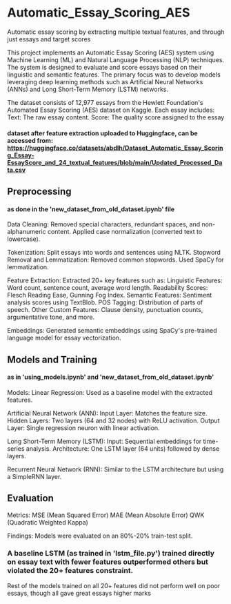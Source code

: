 # Automatic_Essay_Scoring_AES
Automatic essay scoring by extracting multiple textual features, and through just essays and target scores

This project implements an Automatic Essay Scoring (AES) system using Machine Learning (ML) and Natural Language Processing (NLP) techniques. The system is designed to evaluate and score essays based on their linguistic and semantic features. The primary focus was to develop models leveraging deep learning methods such as Artificial Neural Networks (ANNs) and Long Short-Term Memory (LSTM) networks. 

The dataset consists of 12,977 essays from the Hewlett Foundation's Automated Essay Scoring (AES) dataset on Kaggle. Each essay includes:
Text: The raw essay content.
Score: The quality score assigned to the essay

#### dataset after feature extraction uploaded to Huggingface, can be accessed from: https://huggingface.co/datasets/abdlh/Dataset_Automatic_Essay_Scoring_Essay-EssayScore_and_24_textual_features/blob/main/Updated_Processed_Data.csv ####

## Preprocessing ##
#### as done in the 'new_dataset_from_old_dataset.ipynb' file ####

Data Cleaning:
Removed special characters, redundant spaces, and non-alphanumeric content.
Applied case normalization (converted text to lowercase).

Tokenization:
Split essays into words and sentences using NLTK.
Stopword Removal and Lemmatization:
Removed common stopwords.
Used SpaCy for lemmatization.

Feature Extraction: Extracted 20+ key features such as:
Linguistic Features: Word count, sentence count, average word length.
Readability Scores: Flesch Reading Ease, Gunning Fog Index.
Semantic Features: Sentiment analysis scores using TextBlob.
POS Tagging: Distribution of parts of speech.
Other Custom Features: Clause density, punctuation counts, argumentative tone, and more.

Embeddings:
Generated semantic embeddings using SpaCy's pre-trained language model for essay vectorization.

## Models and Training ##
#### as in 'using_models.ipynb' and 'new_dataset_from_old_dataset.ipynb' ####
Models:
Linear Regression:
Used as a baseline model with the extracted features.

Artificial Neural Network (ANN):
Input Layer: Matches the feature size.
Hidden Layers: Two layers (64 and 32 nodes) with ReLU activation.
Output Layer: Single regression neuron with linear activation.

Long Short-Term Memory (LSTM):
Input: Sequential embeddings for time-series analysis.
Architecture: One LSTM layer (64 units) followed by dense layers.

Recurrent Neural Network (RNN):
Similar to the LSTM architecture but using a SimpleRNN layer.

## Evaluation ##
Metrics:
MSE (Mean Squared Error)
MAE (Mean Absolute Error)
QWK (Quadratic Weighted Kappa)

Findings:
Models were evaluated on an 80%-20% train-test split.
### A baseline LSTM (as trained in 'lstm_file.py') trained directly on essay text with fewer features outperformed others but violated the 20+ features constraint. ###
Rest of the models trained on all 20+ features did not perform well on poor essays, though all gave great essays higher marks 

